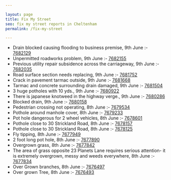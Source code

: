 ```yaml
---

layout: page
title: Fix My Street
seo: fix my street reports in Cheltenham
permalink: /fix-my-street

---
```


<!-- fix_marker starts -->

- Drain blocked causing flooding to business premise, 9th June :- [7682129](https://www.fixmystreet.com/report/7682129)
- Unpermitted roadworks problem, 9th June :- [7682155](https://www.fixmystreet.com/report/7682155)
- Previous utility repair subsidence across the carriageway, 9th June :- [7682035](https://www.fixmystreet.com/report/7682035)
- Road surface section needs replacing, 9th June :- [7681752](https://www.fixmystreet.com/report/7681752)
- Crack in pavement tarmac outside, 9th June :- [7681668](https://www.fixmystreet.com/report/7681668)
- Tarmac and concrete surrounding drain damaged, 9th June :- [7681504](https://www.fixmystreet.com/report/7681504)
- 3 huge potholes with 10 yds., 9th June :- [7680922](https://www.fixmystreet.com/report/7680922)
- There is japanese knotweed in the highway verge., 9th June :- [7680286](https://www.fixmystreet.com/report/7680286)
- Blocked drain, 9th June :- [7680158](https://www.fixmystreet.com/report/7680158)
- Pedestrian crossing not operating, 8th June :- [7679534](https://www.fixmystreet.com/report/7679534)
- Pothole around manhole cover, 8th June :- [7679233](https://www.fixmystreet.com/report/7679233)
- Pot hole dangerous for 2 wheel vehicles, 8th June :- [7678601](https://www.fixmystreet.com/report/7678601)
- Pothole close to 30 Strickland Road, 8th June :- [7678157](https://www.fixmystreet.com/report/7678157)
- Pothole close to 30 Strickland Road, 8th June :- [7678125](https://www.fixmystreet.com/report/7678125)
- Fly tipping, 8th June :- [7677949](https://www.fixmystreet.com/report/7677949)
- 2 foot long pot hole, 8th June :- [7677890](https://www.fixmystreet.com/report/7677890)
- Overgrown grass, 8th June :- [7677842](https://www.fixmystreet.com/report/7677842)
- The area of grass opposite 23 Planets Lane requires serious attention- it is extremely overgrown, messy and weeds everywhere, 8th June :- [7677834](https://www.fixmystreet.com/report/7677834)
- Over Grown branches, 8th June :- [7676497](https://www.fixmystreet.com/report/7676497)
- Over grown Tree, 8th June :- [7676493](https://www.fixmystreet.com/report/7676493)

<!-- fix_marker ends -->